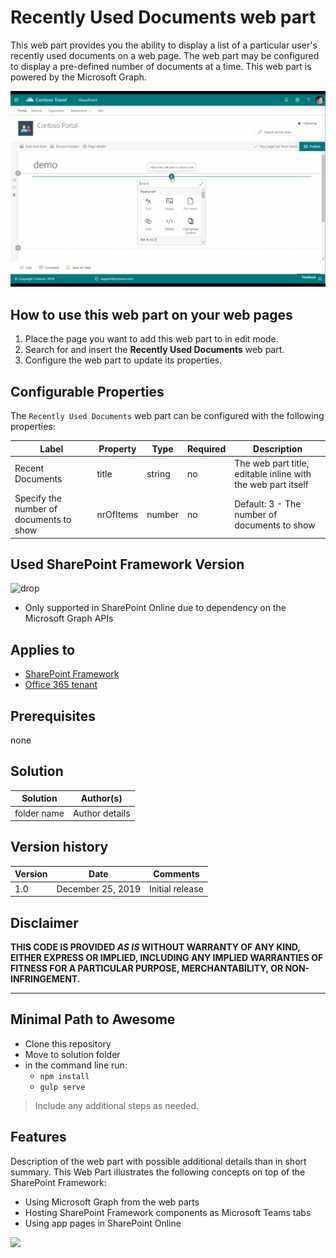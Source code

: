 # Recently Used Documents web part

This web part provides you the ability to display a list of a particular user's recently used documents on a web page. The web part may be configured to display a pre-defined number of documents at a time. This web part is powered by the Microsoft Graph.

![Recently Used Documents](../../assets/images/components/part-recently-used-documents.gif)

## How to use this web part on your web pages

1. Place the page you want to add this web part to in edit mode.
2. Search for and insert the **Recently Used Documents** web part.
3. Configure the web part to update its properties.

## Configurable Properties

The `Recently Used Documents` web part can be configured with the following properties:

| Label | Property | Type | Required | Description |
| ---- | ---- | ---- | ---- | ---- |
| Recent Documents | title | string | no | The web part title, editable inline with the web part itself |
| Specify the number of documents to show | nrOfItems | number | no | Default: 3 - The number of documents to show |

## Used SharePoint Framework Version

![drop](https://img.shields.io/badge/version-1.9.1-green.svg)

* Only supported in SharePoint Online due to dependency on the Microsoft Graph APIs

## Applies to

* [SharePoint Framework](https:/dev.office.com/sharepoint)
* [Office 365 tenant](https://dev.office.com/sharepoint/docs/spfx/set-up-your-development-environment)

## Prerequisites

none

## Solution

Solution|Author(s)
--------|---------
folder name | Author details

## Version history

Version|Date|Comments
-------|----|--------
1.0|December 25, 2019|Initial release

## Disclaimer

**THIS CODE IS PROVIDED *AS IS* WITHOUT WARRANTY OF ANY KIND, EITHER EXPRESS OR IMPLIED, INCLUDING ANY IMPLIED WARRANTIES OF FITNESS FOR A PARTICULAR PURPOSE, MERCHANTABILITY, OR NON-INFRINGEMENT.**

---

## Minimal Path to Awesome

* Clone this repository
* Move to solution folder
* in the command line run:
  * `npm install`
  * `gulp serve`

> Include any additional steps as needed.

## Features

Description of the web part with possible additional details than in short summary. 
This Web Part illustrates the following concepts on top of the SharePoint Framework:

* Using Microsoft Graph from the web parts
* Hosting SharePoint Framework components as Microsoft Teams tabs
* Using app pages in SharePoint Online

<img src="https://telemetry.sharepointpnp.com/sp-starter-kit/source/react-recently-used-documents" />
